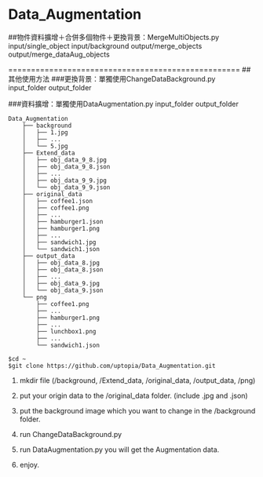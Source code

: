 # Data_Augmentation

##物件資料擴增＋合併多個物件＋更換背景：MergeMultiObjects.py
input/single_object
input/background
output/merge_objects
output/merge_dataAug_objects

===================================================
##其他使用方法
###更換背景：單獨使用ChangeDataBackground.py
input_folder
output_folder


###資料擴增：單獨使用DataAugmentation.py
input_folder
output_folder


```
Data_Augmentation
    ├── background
    │   ├── 1.jpg
    │   ├── ...
    │   └── 5.jpg
    ├── Extend_data
    │   ├── obj_data_9_8.jpg
    │   ├── obj_data_9_8.json
    │   ├── ...
    │   ├── obj_data_9_9.jpg
    │   └── obj_data_9_9.json
    ├── original_data
    │   ├── coffee1.json
    │   ├── coffee1.png
    │   ├── ...
    │   ├── hamburger1.json
    │   ├── hamburger1.png
    │   ├── ...    
    │   ├── sandwich1.jpg
    │   └── sandwich1.json
    ├── output_data
    │   ├── obj_data_8.jpg
    │   ├── obj_data_8.json
    │   ├── ...
    │   ├── obj_data_9.jpg
    │   └── obj_data_9.json
    └── png
        ├── coffee1.png
        ├── ...
        ├── hamburger1.png
        ├── ...    
        ├── lunchbox1.png
        ├── ...
        └── sandwich1.json
```

```
$cd ~
$git clone https://github.com/uptopia/Data_Augmentation.git
```

1. mkdir file (/background, /Extend_data, /original_data, /output_data, /png)

2. put your origin data to the /original_data folder. (include .jpg and .json)

3. put the background image which you want to change in the /background folder.

4. run ChangeDataBackground.py

5. run DataAugmentation.py    you will get the Augmentation data.

6. enjoy. 

